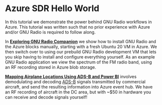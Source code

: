 # Azure SDR Hello World

In this tutorial we demonstrate the power behind GNU Radio workflows in Azure.  This tutorial was written such that no prior experience with Azure and/or GNU Radio is required to follow along.

In **[Exploring GNU Radio Companion](exploring_grc/README.md)** we show how to install GNU Radio and the Azure blocks manually, starting with a fresh Ubuntu 20 VM in Azure.  We then switch over to using our prebuild GNU Radio development VM that lets you skip having to install and configure everything yourself.  As an example GNU Radio application we view the spectrum of the FM radio band, using an RF recording stored in Azure blob storage.

**[Mapping Airplane Locations Using ADS-B and Power BI](adsb_powerbi/README.md)** involves demodulating and decoding [ADS-B](https://en.wikipedia.org/wiki/Automatic_Dependent_Surveillance%E2%80%93Broadcast) signals transmitted by commercial aircraft, and send the resulting information into Azure event hub.  We have an RF recording of aircraft in the DC area, but with ~$50 in hardware you can receive and decode signals yourself!